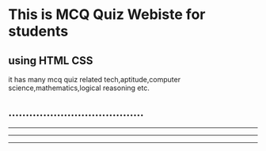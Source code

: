 <h1>This is MCQ Quiz Webiste for students </h1>
<h2> using HTML CSS</h2>
it has many mcq quiz related tech,aptitude,computer science,mathematics,logical reasoning etc.

.......................................
--------------------------------------
______________________________________
________________________________________
_______________________________________
